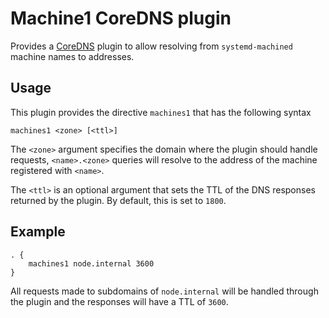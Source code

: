 # Machine1 CoreDNS plugin

Provides a [CoreDNS](https://coredns.io/) plugin to allow resolving from
`systemd-machined` machine names to addresses.

## Usage

This plugin provides the directive `machines1` that has the following syntax

```
machines1 <zone> [<ttl>]
```

The `<zone>` argument specifies the domain where the plugin should handle
requests, `<name>.<zone>` queries will resolve to the address of the machine
registered with `<name>`.

The `<ttl>` is an optional argument that sets the TTL of the DNS responses
returned by the plugin. By default, this is set to `1800`.

## Example

```
. {
	machines1 node.internal 3600
}
```

All requests made to subdomains of `node.internal` will be handled through the
plugin and the responses will have a TTL of `3600`.
